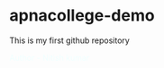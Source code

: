 # apnacollege-demo
This is my first github repository<br>
<p style="color: azure">Author - Nitish kumar </p>
